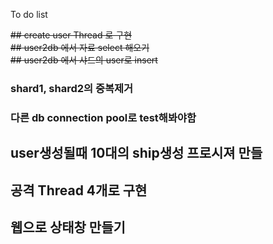 To do list

<s>## create user Thread 로 구현</s><br>
<s>## user2db 에서 자료 select 해오기</s></br>
<s>## user2db 에서 샤드의 user로 insert</s><br>
### shard1, shard2의 중복제거
### 다른 db connection pool로 test해봐야함
## user생성될때 10대의 ship생성 프로시져 만들<br>
## 공격 Thread 4개로 구현<br>
## 웹으로 상태창 만들기<br>
